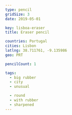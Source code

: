 ```yaml
---
type: pencil
gridSize: 3
date: 2019-05-01

key: lisboa-eraser
title: Eraser pencil

countries: Portugal
cities: Lisbon
latlng: 38.711761, -9.135986
geo: PRT

pencilCount: 1

tags:
  - big rubber
  - city
  - unusual

  - round
  - with rubber
  - sharpened
---
```


